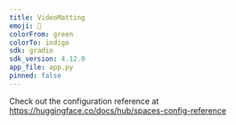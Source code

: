 ```yaml
---
title: VideoMatting
emoji: 🐢
colorFrom: green
colorTo: indigo
sdk: gradio
sdk_version: 4.12.0
app_file: app.py
pinned: false
---
```


Check out the configuration reference at https://huggingface.co/docs/hub/spaces-config-reference
